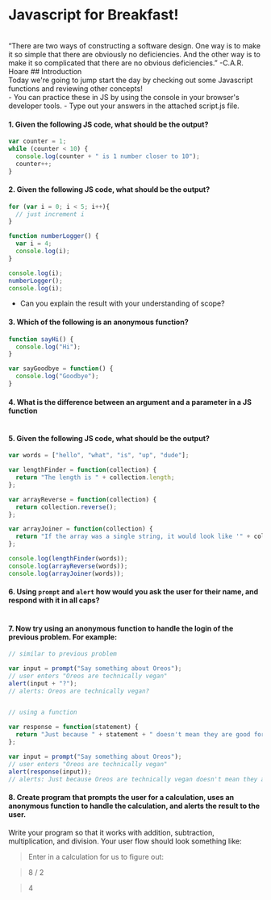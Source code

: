 # Javascript for Breakfast!
<br>
“There are two ways of constructing a software design. One way is to make it so simple that there are obviously no deficiencies. And the other way is to make it so complicated that there are no obvious deficiencies.”
-C.A.R. Hoare
## Introduction
<br>
Today we're going to jump start the day by checking out some Javascript functions and reviewing other concepts!<br>
- You can practice these in JS by using the console in your browser's developer tools.
- Type out your answers in the attached script.js file.

#### 1. Given the following JS code, what should be the output?
``` Javascript
var counter = 1;
while (counter < 10) {
  console.log(counter + " is 1 number closer to 10");
  counter++;
}
```

#### 2. Given the following JS code, what should be the output?
``` Javascript
for (var i = 0; i < 5; i++){
  // just increment i
}

function numberLogger() {
  var i = 4;
  console.log(i);
}

console.log(i);
numberLogger();
console.log(i);
```

 - Can you explain the result with your understanding of scope?

#### 3. Which of the following is an anonymous function?
``` Javascript
function sayHi() {
  console.log("Hi");
}

var sayGoodbye = function() {
  console.log("Goodbye");
}
```

#### 4. What is the difference between an argument and a parameter in a JS function
``` Javascript
```

#### 5. Given the following JS code, what should be the output?
``` Javascript
var words = ["hello", "what", "is", "up", "dude"];

var lengthFinder = function(collection) {
  return "The length is " + collection.length;
};

var arrayReverse = function(collection) {
  return collection.reverse();
};

var arrayJoiner = function(collection) {
  return "If the array was a single string, it would look like '" + collection.join(" ") + "'!";
};

console.log(lengthFinder(words));
console.log(arrayReverse(words));
console.log(arrayJoiner(words));
```

#### 6. Using `prompt` and `alert` how would you ask the user for their name, and respond with it in all caps?
``` Javascript
```

#### 7. Now try using an anonymous function to handle the login of the previous problem. For example:
``` Javascript
// similar to previous problem

var input = prompt("Say something about Oreos");
// user enters "Oreos are technically vegan"
alert(input + "?");
// alerts: Oreos are technically vegan?


// using a function

var response = function(statement) {
  return "Just because " + statement + " doesn't mean they are good for you";
};

var input = prompt("Say something about Oreos");
// user enters "Oreos are technically vegan"
alert(response(input));
// alerts: Just because Oreos are technically vegan doesn't mean they are good for you
```

#### 8. Create program that prompts the user for a calculation, uses an anonymous function to handle the calculation, and alerts the result to the user.
Write your program so that it works with addition, subtraction, multiplication, and division.
Your user flow should look something like:

   > Enter in a calculation for us to figure out:

   > 8 / 2

   > 4

